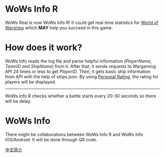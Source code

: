# WoWs Info R
WoWs Real is now WoWs Info R! It could get real-time statistics for [World of Warships](https://worldofwarships.com/) which **MAY** help you succeed in this game.
# How does it work?
WoWs Info reads the log file and parse helpful information (*PlayerName, TeamID and ShipName*) from it. 
After that, it sends requests to Wargaming API 24 times or less to get *PlayerID*. 
Then, it gets basic ship information from API with the help of ships.json. 
By using [Personal Rating](https://wows-numbers.com/personal/rating), the rating for players will be displayed.
***
WoWs Info R checks whether a battle starts every 20-30 seconds so there will be delay. 
# WoWs Info
There might be collaborations between WoWs Info R and WoWs Info IOS/Android. It will be done through QR code.

[中文简介](https://github.com/HenryQuan/WoWs_Info_R/blob/RedoEverything/%E7%AE%80%E4%BB%8B.md)